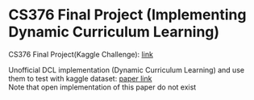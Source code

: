 # CS376 Final Project (Implementing Dynamic Curriculum Learning)

CS376 Final Project(Kaggle Challenge): [link](https://www.kaggle.com/c/cassava-leaf-disease-classification)

Unofficial DCL implementation (Dynamic Curriculum Learning) and use them to test with kaggle dataset: [paper link](https://arxiv.org/abs/1901.06783)  
Note that open implementation of this paper do not exist